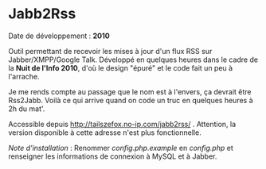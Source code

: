 Jabb2Rss
========

Date de développement : **2010**

Outil permettant de recevoir les mises à jour d'un flux RSS sur Jabber/XMPP/Google Talk. Développé en quelques heures dans le cadre de la **Nuit de l'Info 2010**, d'où le design "épuré" et le code fait un peu à l'arrache.

Je me rends compte au passage que le nom est à l'envers, ça devrait être Rss2Jabb. Voilà ce qui arrive quand on code un truc en quelques heures à 2h du mat'.

Accessible depuis http://tailszefox.no-ip.com/jabb2rss/ . Attention, la version disponible à cette adresse n'est plus fonctionnelle.

*Note d'installation* : Renommer *config.php.example* en *config.php* et renseigner les informations de connexion à MySQL et à Jabber.